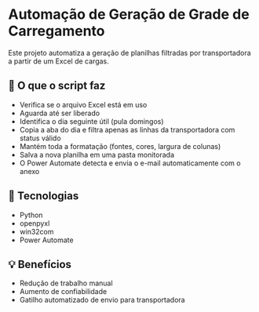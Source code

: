 # Automação de Geração de Grade de Carregamento

Este projeto automatiza a geração de planilhas filtradas por transportadora a partir de um Excel de cargas.

## 🔧 O que o script faz

- Verifica se o arquivo Excel está em uso
- Aguarda até ser liberado
- Identifica o dia seguinte útil (pula domingos)
- Copia a aba do dia e filtra apenas as linhas da transportadora com status válido
- Mantém toda a formatação (fontes, cores, largura de colunas)
- Salva a nova planilha em uma pasta monitorada
- O Power Automate detecta e envia o e-mail automaticamente com o anexo

## 📁 Tecnologias

- Python
- openpyxl
- win32com
- Power Automate

## 💡 Benefícios

- Redução de trabalho manual
- Aumento de confiabilidade
- Gatilho automatizado de envio para transportadora
